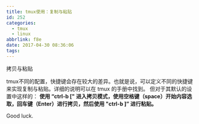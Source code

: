 ```yaml
---
title: tmux使用：复制与粘贴
id: 252
categories:
  - tmux
  - linux
abbrlink: f8e
date: 2017-04-30 08:36:06
tags:
---
```


拷贝与粘贴

tmux不同的配置，快捷键会存在较大的差异。也就是说，可以定义不同的快捷键来实现复制与粘贴。详细的说明可以在 tmux 的手册中找到。
但对于其默认的设置中这样的：
**使用 “ctrl-b [" 进入拷贝模式，使用空格键（space）开始内容选取，回车键（Enter）进行拷贝，然后使用 "ctrl-b ]” 进行粘贴。**

Good luck.